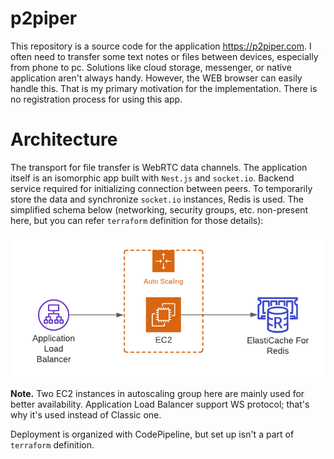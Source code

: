 # p2piper

This repository is a source code for the application https://p2piper.com. I often need to transfer some text notes or files between devices, especially from phone to pc. Solutions like cloud storage, messenger, or native application aren't always handy. However, the WEB browser can easily handle this. That is my primary motivation for the implementation. There is no registration process for using this app.

# Architecture

The transport for file transfer is WebRTC data channels. The application itself is an isomorphic app built with `Nest.js` and `socket.io`. Backend service required for initializing connection between peers. To temporarily store the data and synchronize `socket.io` instances, Redis is used. The simplified schema below (networking, security groups, etc. non-present here, but you can refer `terraform` definition for those details):

![Architecture diagram](./diagram.png)

**Note.** Two EC2 instances in autoscaling group here are mainly used for better availability. Application Load Balancer support WS protocol; that's why it's used instead of Classic one.

Deployment is organized with CodePipeline, but set up isn't a part of `terraform` definition.